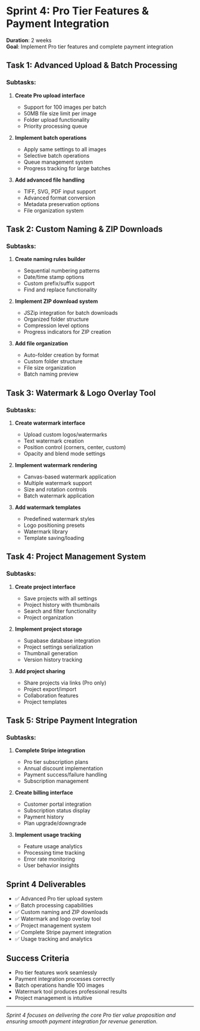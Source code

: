 # Sprint 4: Pro Tier Features & Payment Integration
**Duration**: 2 weeks  
**Goal**: Implement Pro tier features and complete payment integration

## Task 1: Advanced Upload & Batch Processing
### Subtasks:
1. **Create Pro upload interface**
   - Support for 100 images per batch
   - 50MB file size limit per image
   - Folder upload functionality
   - Priority processing queue

2. **Implement batch operations**
   - Apply same settings to all images
   - Selective batch operations
   - Queue management system
   - Progress tracking for large batches

3. **Add advanced file handling**
   - TIFF, SVG, PDF input support
   - Advanced format conversion
   - Metadata preservation options
   - File organization system

## Task 2: Custom Naming & ZIP Downloads
### Subtasks:
1. **Create naming rules builder**
   - Sequential numbering patterns
   - Date/time stamp options
   - Custom prefix/suffix support
   - Find and replace functionality

2. **Implement ZIP download system**
   - JSZip integration for batch downloads
   - Organized folder structure
   - Compression level options
   - Progress indicators for ZIP creation

3. **Add file organization**
   - Auto-folder creation by format
   - Custom folder structure
   - File size organization
   - Batch naming preview

## Task 3: Watermark & Logo Overlay Tool
### Subtasks:
1. **Create watermark interface**
   - Upload custom logos/watermarks
   - Text watermark creation
   - Position control (corners, center, custom)
   - Opacity and blend mode settings

2. **Implement watermark rendering**
   - Canvas-based watermark application
   - Multiple watermark support
   - Size and rotation controls
   - Batch watermark application

3. **Add watermark templates**
   - Predefined watermark styles
   - Logo positioning presets
   - Watermark library
   - Template saving/loading

## Task 4: Project Management System
### Subtasks:
1. **Create project interface**
   - Save projects with all settings
   - Project history with thumbnails
   - Search and filter functionality
   - Project organization

2. **Implement project storage**
   - Supabase database integration
   - Project settings serialization
   - Thumbnail generation
   - Version history tracking

3. **Add project sharing**
   - Share projects via links (Pro only)
   - Project export/import
   - Collaboration features
   - Project templates

## Task 5: Stripe Payment Integration
### Subtasks:
1. **Complete Stripe integration**
   - Pro tier subscription plans
   - Annual discount implementation
   - Payment success/failure handling
   - Subscription management

2. **Create billing interface**
   - Customer portal integration
   - Subscription status display
   - Payment history
   - Plan upgrade/downgrade

3. **Implement usage tracking**
   - Feature usage analytics
   - Processing time tracking
   - Error rate monitoring
   - User behavior insights

## Sprint 4 Deliverables
- ✅ Advanced Pro tier upload system
- ✅ Batch processing capabilities
- ✅ Custom naming and ZIP downloads
- ✅ Watermark and logo overlay tool
- ✅ Project management system
- ✅ Complete Stripe payment integration
- ✅ Usage tracking and analytics

## Success Criteria
- Pro tier features work seamlessly
- Payment integration processes correctly
- Batch operations handle 100 images
- Watermark tool produces professional results
- Project management is intuitive

---

*Sprint 4 focuses on delivering the core Pro tier value proposition and ensuring smooth payment integration for revenue generation.*
